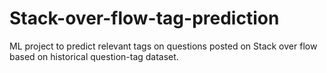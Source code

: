 # Stack-over-flow-tag-prediction
ML project to predict relevant tags on questions posted on Stack over flow based on historical question-tag dataset.
